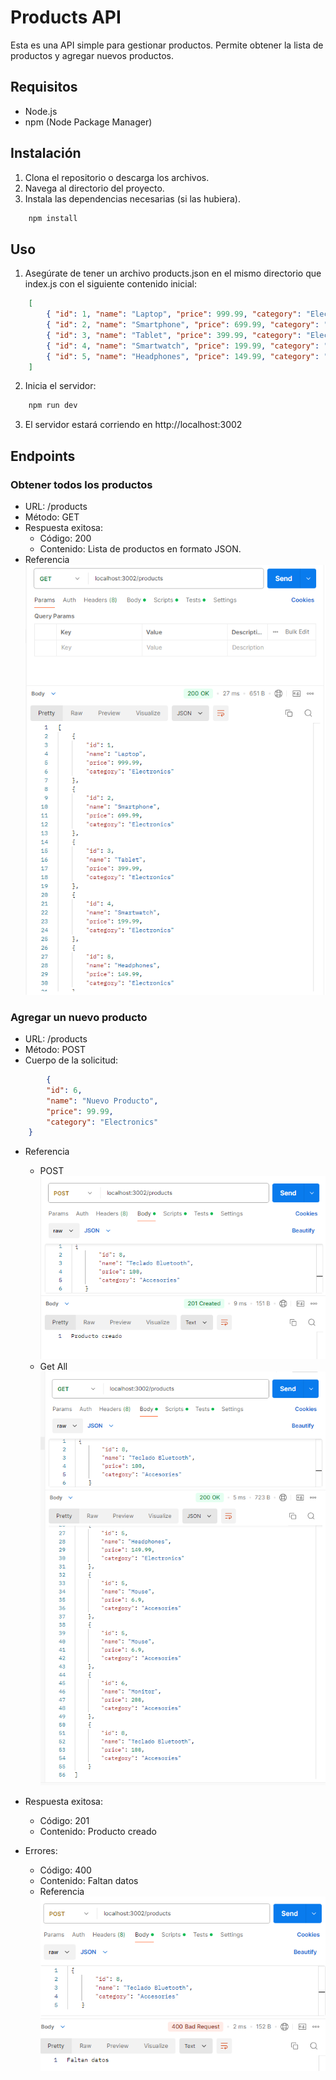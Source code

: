 # Products API

Esta es una API simple para gestionar productos. Permite obtener la lista de productos y agregar nuevos productos.

## Requisitos

- Node.js
- npm (Node Package Manager)

## Instalación

1. Clona el repositorio o descarga los archivos.
2. Navega al directorio del proyecto.
3. Instala las dependencias necesarias (si las hubiera).

```bash
    npm install
```
## Uso

1. Asegúrate de tener un archivo products.json en el mismo directorio que index.js con el siguiente contenido inicial:

```JSON
    [
        { "id": 1, "name": "Laptop", "price": 999.99, "category": "Electronics" },
        { "id": 2, "name": "Smartphone", "price": 699.99, "category": "Electronics" },
        { "id": 3, "name": "Tablet", "price": 399.99, "category": "Electronics" },
        { "id": 4, "name": "Smartwatch", "price": 199.99, "category": "Electronics" },
        { "id": 5, "name": "Headphones", "price": 149.99, "category": "Electronics" }
    ]
```

2. Inicia el servidor:
```bash
    npm run dev
```
3. El servidor estará corriendo en http://localhost:3002

## Endpoints

### Obtener todos los productos
- URL: /products
- Método: GET
- Respuesta exitosa:
    - Código: 200
    - Contenido: Lista de productos en formato JSON.
- Referencia
![GetAll](./Resorces/getAll.PNG)

### Agregar un nuevo producto
- URL: /products
- Método: POST
- Cuerpo de la solicitud:

```json
        {
        "id": 6,
        "name": "Nuevo Producto",
        "price": 99.99,
        "category": "Electronics"
    }
```
- Referencia
    - POST 
    ![post](./Resorces/Post.PNG)
    - Get All
    ![Get ALL 2](./Resorces/getAll2.PNG)

- Respuesta exitosa:
    - Código: 201
    - Contenido: Producto creado

- Errores:
    - Código: 400
    - Contenido: Faltan datos
    - Referencia
        ![BadReques](./Resorces/badRequest.PNG)